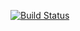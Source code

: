 [![Build Status](https://travis-ci.org/vuo/conan-curl.svg?branch=master)](https://travis-ci.org/vuo/conan-curl)
